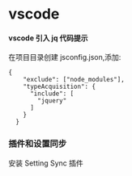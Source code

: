 # vscode

#### vscode 引入 jq 代码提示

在项目目录创建 jsconfig.json,添加:

```
{
    "exclude": ["node_modules"],
    "typeAcquisition": {
      "include": [
        "jquery"
      ]
    }
  }
```

### 插件和设置同步

安装 Setting Sync 插件
